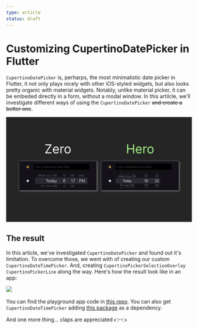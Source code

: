 ```yaml
---
type: article
status: draft
---
```


# Customizing CupertinoDatePicker in Flutter

`CupertinoDatePicker` is, perharps, the most minimalistic date picker in Flutter, it not only plays nicely with other iOS-styled widgets, but also looks pretty organic with material widgets. Notably, unlike material picker, it can be embeded directly in a form, without a modal window. In this artilcle, we'll investigate different ways of using the `CupertinoDatePicker` ~~and create a better one~~.

![](custom-cupertino-thumb.png)

## The result 

In this article, we've investigated `CupertinoDatePicker` and found out it's limitation. To overcome those, we went with of creating our custom `CupertinoDateTimePicker`. And, creating `CupertinoPickerSelectionOverlay` `CupertinoPickerLine` along the way. Here's how the result look like in an app:

![](custom-cupertino-result.gif)

You can find the playground app code in [this repo](). You can also get `CupertinoDateTimePicker` adding [this package]() as a dependency.

And one more thing... claps are appreciated 👉👈
